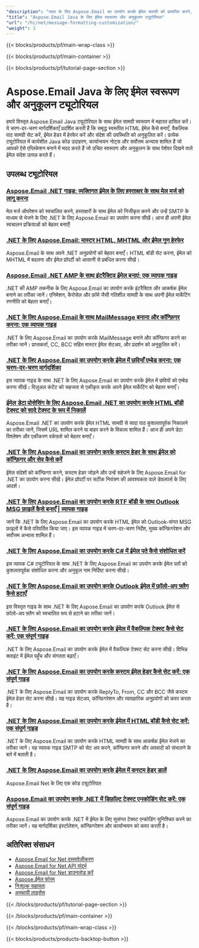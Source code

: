 ```yaml
---
"description": "जावा के लिए Aspose.Email का उपयोग करके ईमेल सामग्री को प्रारूपित करने, HTML बॉडी, वैकल्पिक टेक्स्ट और कस्टम हेडर के साथ काम करने के लिए पूर्ण ट्यूटोरियल।"
"title": "Aspose.Email Java के लिए ईमेल स्वरूपण और अनुकूलन ट्यूटोरियल"
"url": "/hi/net/message-formatting-customization/"
"weight": 3
---
```


{{< blocks/products/pf/main-wrap-class >}}

{{< blocks/products/pf/main-container >}}

{{< blocks/products/pf/tutorial-page-section >}}
# Aspose.Email Java के लिए ईमेल स्वरूपण और अनुकूलन ट्यूटोरियल

हमारे विस्तृत Aspose.Email Java ट्यूटोरियल के साथ ईमेल सामग्री स्वरूपण में महारत हासिल करें। ये चरण-दर-चरण मार्गदर्शिकाएँ प्रदर्शित करती हैं कि समृद्ध स्वरूपित HTML ईमेल कैसे बनाएँ, वैकल्पिक पाठ सामग्री सेट करें, ईमेल हेडर में हेरफेर करें और संदेश की उपस्थिति को अनुकूलित करें। प्रत्येक ट्यूटोरियल में कार्यशील Java कोड उदाहरण, कार्यान्वयन नोट्स और सर्वोत्तम अभ्यास शामिल हैं जो आपको ऐसे एप्लिकेशन बनाने में मदद करते हैं जो उचित स्वरूपण और अनुकूलन के साथ पेशेवर दिखने वाले ईमेल संदेश उत्पन्न करते हैं।

## उपलब्ध ट्यूटोरियल

### [Aspose.Email .NET गाइड: व्यक्तिगत ईमेल के लिए हस्ताक्षर के साथ मेल मर्ज को लागू करना](./aspose-email-net-mail-merge-signature-guide/)
मेल मर्ज ऑपरेशन को स्वचालित करने, हस्ताक्षरों के साथ ईमेल को निजीकृत करने और उन्हें SMTP के माध्यम से भेजने के लिए .NET के लिए Aspose.Email का उपयोग करना सीखें। आज ही अपनी ईमेल स्वचालन प्रक्रियाओं को बेहतर बनाएँ!

### [.NET के लिए Aspose.Email: मास्टर HTML, MHTML और ईमेल गुण हेरफेर](./aspose-email-net-html-mhtml-properties-guide/)
Aspose.Email के साथ अपने .NET अनुप्रयोगों को बेहतर बनाएँ। HTML बॉडी सेट करना, ईमेल को MHTML में बदलना और ईमेल प्रॉपर्टी को आसानी से प्रबंधित करना सीखें।

### [Aspose.Email .NET AMP के साथ इंटरैक्टिव ईमेल बनाएं: एक व्यापक गाइड](./create-interactive-emails-aspose-email-net-amp/)
.NET की AMP तकनीक के लिए Aspose.Email का उपयोग करके इंटरैक्टिव और आकर्षक ईमेल बनाने का तरीका जानें। एनिमेशन, कैरोसेल और फ़ॉर्म जैसी गतिशील सामग्री के साथ अपनी ईमेल मार्केटिंग रणनीति को बेहतर बनाएँ।

### [.NET के लिए Aspose.Email के साथ MailMessage बनाना और कॉन्फ़िगर करना: एक व्यापक गाइड](./aspose-email-net-create-mailmessage/)
.NET के लिए Aspose.Email का उपयोग करके MailMessage बनाने और कॉन्फ़िगर करने का तरीका जानें। प्राप्तकर्ता, CC, BCC सहित मास्टर ईमेल सेटअप, और प्रदर्शन को अनुकूलित करें।

### [.NET के लिए Aspose.Email का उपयोग करके ईमेल में छवियाँ एम्बेड करना: एक चरण-दर-चरण मार्गदर्शिका](./embed-images-emails-aspose-email-dotnet-guide/)
इस व्यापक गाइड के साथ .NET के लिए Aspose.Email का उपयोग करके ईमेल में छवियों को एम्बेड करना सीखें। विज़ुअल कंटेंट को सहजता से एकीकृत करके अपने ईमेल मार्केटिंग को बेहतर बनाएँ।

### [ईमेल डेटा प्रोसेसिंग के लिए Aspose.Email .NET का उपयोग करके HTML बॉडी टेक्स्ट को सादे टेक्स्ट के रूप में निकालें](./extract-html-body-text-aspose-email-net/)
Aspose.Email .NET का उपयोग करके ईमेल HTML सामग्री से सादा पाठ कुशलतापूर्वक निकालने का तरीका जानें, जिसमें URL शामिल करने या बाहर करने के विकल्प शामिल हैं। आज ही अपने डेटा विश्लेषण और एकीकरण वर्कफ़्लो को बेहतर बनाएँ।

### [.NET के लिए Aspose.Email का उपयोग करके कस्टम हेडर के साथ ईमेल को कॉन्फ़िगर और सेव कैसे करें](./configure-save-emails-custom-headers-aspose-net/)
ईमेल संदेशों को कॉन्फ़िगर करने, कस्टम हेडर जोड़ने और उन्हें सहेजने के लिए Aspose.Email for .NET का उपयोग करना सीखें। ईमेल प्रॉपर्टी पर सटीक नियंत्रण की आवश्यकता वाले डेवलपर्स के लिए आदर्श।

### [.NET के लिए Aspose.Email का उपयोग करके RTF बॉडी के साथ Outlook MSG फ़ाइलें कैसे बनाएँ | व्यापक गाइड](./create-outlook-msg-files-with-rtf-body-using-aspose-email-for-net/)
जानें कि .NET के लिए Aspose.Email का उपयोग करके HTML ईमेल को Outlook-संगत MSG फ़ाइलों में कैसे परिवर्तित किया जाए। इस व्यापक गाइड में चरण-दर-चरण निर्देश, मुख्य कॉन्फ़िगरेशन और सर्वोत्तम अभ्यास शामिल हैं।

### [.NET के लिए Aspose.Email का उपयोग करके C# में ईमेल पते कैसे संशोधित करें](./modify-email-addresses-csharp-asposeemail-net/)
इस व्यापक C# ट्यूटोरियल के साथ .NET के लिए Aspose.Email का उपयोग करके ईमेल पतों को कुशलतापूर्वक संशोधित करना और अनुकूल नाम निर्दिष्ट करना सीखें।

### [.NET के लिए Aspose.Email का उपयोग करके Outlook ईमेल में फ़ॉलो-अप फ़्लैग कैसे हटाएँ](./remove-follow-up-flag-aspose-email-dotnet/)
इस विस्तृत गाइड के साथ .NET के लिए Aspose.Email का उपयोग करके Outlook ईमेल से फ़ॉलो-अप फ़्लैग को स्वचालित रूप से हटाने का तरीका जानें।

### [.NET के लिए Aspose.Email का उपयोग करके ईमेल में वैकल्पिक टेक्स्ट कैसे सेट करें: एक संपूर्ण गाइड](./set-alternate-text-emails-aspose-dotnet/)
.NET के लिए Aspose.Email का उपयोग करके ईमेल में वैकल्पिक टेक्स्ट सेट करना सीखें। विभिन्न क्लाइंट में ईमेल पहुँच और संगतता बढ़ाएँ।

### [.NET के लिए Aspose.Email का उपयोग करके कस्टम ईमेल हेडर कैसे सेट करें: एक संपूर्ण गाइड](./set-custom-email-headers-aspose-email-net/)
.NET के लिए Aspose.Email का उपयोग करके ReplyTo, From, CC और BCC जैसे कस्टम ईमेल हेडर सेट करना सीखें। यह गाइड सेटअप, कॉन्फ़िगरेशन और व्यावहारिक अनुप्रयोगों को कवर करता है।

### [.NET के लिए Aspose.Email का उपयोग करके ईमेल में HTML बॉडी कैसे सेट करें: एक संपूर्ण गाइड](./set-html-body-email-aspose-dotnet/)
.NET के लिए Aspose.Email का उपयोग करके HTML सामग्री के साथ आकर्षक ईमेल भेजने का तरीका जानें। यह व्यापक गाइड SMTP को सेट अप करने, कॉन्फ़िगर करने और अपवादों को संभालने के बारे में बताती है।

### [.NET के लिए Aspose.Email का उपयोग करके ईमेल में कस्टम हेडर डालें](./insert-custom-headers-aspose-email-net/)
Aspose.Email Net के लिए एक कोड ट्यूटोरियल

### [Aspose.Email का उपयोग करके .NET में डिफ़ॉल्ट टेक्स्ट एनकोडिंग सेट करें: एक संपूर्ण गाइड](./aspose-email-net-default-text-encoding-guide/)
Aspose.Email का उपयोग करके .NET में ईमेल के लिए सुसंगत टेक्स्ट एन्कोडिंग सुनिश्चित करने का तरीका जानें। यह मार्गदर्शिका इंस्टॉलेशन, कॉन्फ़िगरेशन और कार्यान्वयन को कवर करती है।

## अतिरिक्त संसाधन

- [Aspose.Email for Net दस्तावेज़ीकरण](https://docs.aspose.com/email/net/)
- [Aspose.Email for Net API संदर्भ](https://reference.aspose.com/email/net/)
- [Aspose.Email for Net डाउनलोड करें](https://releases.aspose.com/email/net/)
- [Aspose.ईमेल फोरम](https://forum.aspose.com/c/email)
- [निःशुल्क सहायता](https://forum.aspose.com/)
- [अस्थायी लाइसेंस](https://purchase.aspose.com/temporary-license/)

{{< /blocks/products/pf/tutorial-page-section >}}

{{< /blocks/products/pf/main-container >}}

{{< /blocks/products/pf/main-wrap-class >}}

{{< blocks/products/products-backtop-button >}}